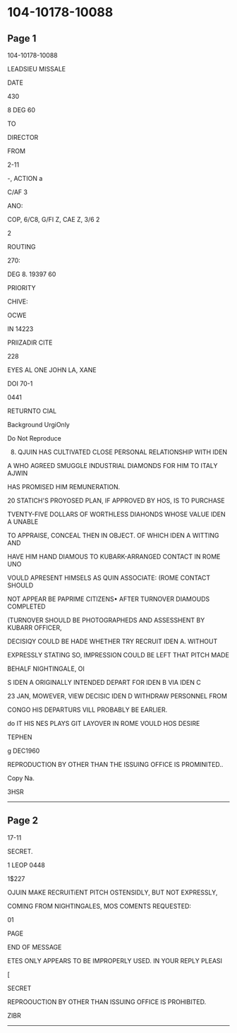 # 104-10178-10088

## Page 1

104-10178-10088

LEADSIEU MISSALE

DATE

430

8 DEG 60

TO

DIRECTOR

FROM

2-11

-, ACTION a

C/AF 3

ANO:

COP, 6/C8, G/FI Z, CAE Z, 3/6 2

2

ROUTING

270:

DEG 8. 19397 60

PRIORITY

CHIVE:

OCWE

IN 14223

PRIIZADIR CITE

228

EYES AL ONE JOHN LA, XANE

DOI 70-1

0441

RETURNTO CIAL

Background UrgiOnly

Do Not Reproduce

8. QJUIN HAS CULTIVATED CLOSE PERSONAL RELATIONSHIP WITH IDEN

A WHO AGREED SMUGGLE INDUSTRIAL DIAMONDS FOR HIM TO ITALY AJWIN

HAS PROMISED HIM REMUNERATION.

20 STATICH'S PROYOSED PLAN, IF APPROVED BY HOS, IS TO PURCHASE

TVENTY-FIVE DOLLARS OF WORTHLESS DIAHONDS WHOSE VALUE IDEN A UNABLE

TO APPRAISE, CONCEAL THEN IN OBJECT. OF WHICH IDEN A WITTING AND

HAVE HIM HAND DIAMOUS TO KUBARK-ARRANGED CONTACT IN ROME UNO

VOULD APRESENT HIMSELS AS QUIN ASSOCIATE: (ROME CONTACT SHOULD

NOT APPEAR BE PAPRIME CITIZENS• AFTER TURNOVER DIAMOUDS COMPLETED

(TURNOVER SHOULD BE PHOTOGRAPHEDS AND ASSESSHENT BY KUBARR OFFICER,

DECISIQY COULD BE HADE WHETHER TRY RECRUIT IDEN A. WITHOUT

EXPRESSLY STATING SO, IMPRESSION COULD BE LEFT THAT PITCH MADE

BEHALF NIGHTINGALE, OI

S IDEN A ORIGINALLY INTENDED DEPART FOR IDEN B VIA IDEN C

23 JAN, MOWEVER, VIEW DECISIC IDEN D WITHDRAW PERSONNEL FROM

CONGO HIS DEPARTURS VILL PROBABLY BE EARLIER.

do IT HIS NES PLAYS GIT LAYOVER IN ROME VOULD HOS DESIRE

TEPHEN

g DEC1960

REPRODUCTION BY OTHER THAN THE ISSUING OFFICE IS PROMINITED..

Copy Na.

3HSR

---

## Page 2

17-11

SECRET.

1 LEOP 0448

1$227

OJUIN MAKE RECRUITiENT PITCH OSTENSIDLY, BUT NOT EXPRESSLY,

COMING FROM NIGHTINGALES, MOS COMENTS REQUESTED:

01

PAGE

END OF MESSAGE

ETES ONLY APPEARS TO BE IMPROPERLY USED. IN YOUR REPLY PLEASI

[

SECRET

REPROOUCTION BY OTHER THAN ISSUING OFFICE IS PROHIBITED.

ZIBR

---

